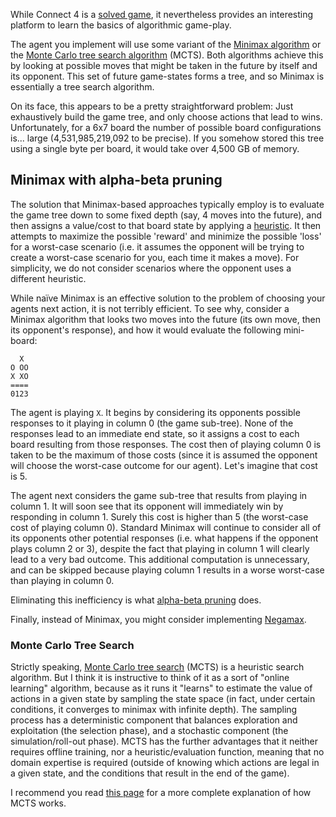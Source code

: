 While Connect 4 is a [solved game](http://www.informatik.uni-trier.de/~fernau/DSL0607/Masterthesis-Viergewinnt.pdf), it nevertheless provides an interesting platform to learn the basics of algorithmic game-play.

The agent you implement will use some variant of the [Minimax algorithm](https://en.wikipedia.org/wiki/Minimax) or the [Monte Carlo tree search algorithm](https://en.wikipedia.org/wiki/Monte_Carlo_tree_search) (MCTS). Both algorithms achieve this by looking at possible moves that might be taken in the future by itself and its opponent. This set of future game-states forms a tree, and so Minimax is essentially a tree search algorithm.

On its face, this appears to be a pretty straightforward problem: Just exhaustively build the game tree, and only choose actions that lead to wins. Unfortunately, for a 6x7 board the number of possible board configurations is... large (4,531,985,219,092 to be precise). If you somehow stored this tree using a single byte per board, it would take over 4,500 GB of memory.

## Minimax with alpha-beta pruning

The solution that Minimax-based approaches typically employ is to evaluate the game tree down to some fixed depth (say, 4 moves into the future), and then assigns a value/cost to that board state by applying a [heuristic](https://en.wikipedia.org/wiki/Heuristic_(computer_science)). It then attempts to maximize the possible 'reward' and minimize the possible 'loss' for a worst-case scenario (i.e. it assumes the opponent will be trying to create a worst-case scenario for you, each time it makes a move). For simplicity, we do not consider scenarios where the opponent uses a different heuristic.

While naïve Minimax is an effective solution to the problem of choosing your agents next action, it is not terribly efficient. To see why, consider a Minimax algorithm that looks two moves into the future (its own move, then its opponent's response), and how it would evaluate the following mini-board:
```
  X
O OO
X XO
====
0123
```
The agent is playing `X`. It begins by considering its opponents possible responses to it playing in column 0 (the game sub-tree). None of the responses lead to an immediate end state, so it assigns a cost to each board resulting from those responses. The cost then of playing column 0 is taken to be the maximum of those costs (since it is assumed the opponent will choose the worst-case outcome for our agent). Let's imagine that cost is 5.

The agent next considers the game sub-tree that results from playing in column 1. It will soon see that its opponent will immediately win by responding in column 1. Surely this cost is higher than 5 (the worst-case cost of playing column 0). Standard Minimax will continue to consider all of its opponents other potential responses (i.e. what happens if the opponent plays column 2 or 3), despite the fact that playing in column 1 will clearly lead to a very bad outcome. This additional computation is unnecessary, and can be skipped because playing column 1 results in a worse worst-case than playing in column 0.

Eliminating this inefficiency is what [alpha-beta pruning](https://en.wikipedia.org/wiki/Alpha%E2%80%93beta_pruning) does.

Finally, instead of Minimax, you might consider implementing [Negamax](https://en.wikipedia.org/wiki/Negamax).

### Monte Carlo Tree Search

Strictly speaking, [Monte Carlo tree search](https://en.wikipedia.org/wiki/Monte_Carlo_tree_search) (MCTS) is a heuristic search algorithm. But I think it is instructive to think of it as a sort of "online learning" algorithm, because as it runs it "learns" to estimate the value of actions in a given state by sampling the state space (in fact, under certain conditions, it converges to minimax with infinite depth). The sampling process has a deterministic component that balances exploration and exploitation (the selection phase), and a stochastic component (the simulation/roll-out phase). MCTS has the further advantages that it neither requires offline training, nor a heuristic/evaluation function, meaning that no domain expertise is required (outside of knowing which actions are legal in a given state, and the conditions that result in the end of the game).

I recommend you read [this page](https://medium.com/@quasimik/monte-carlo-tree-search-applied-to-letterpress-34f41c86e238) for a more complete explanation of how MCTS works.
